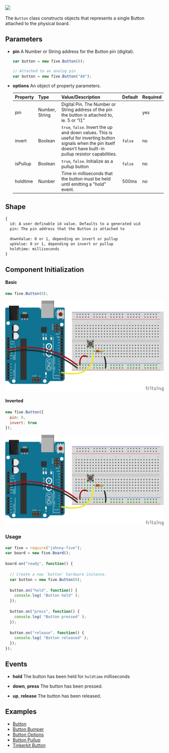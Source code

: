 ![](http://i.gyazo.com/64310ac819ea06fe771101c95dbf8e96.png)

The `Button` class constructs objects that represents a single Button attached to the physical board. 


## Parameters

- **pin** A Number or String address for the Button pin (digital).
  ```js
  var button = new five.Button(8);
  ```

  ```js
  // Attached to an analog pin
  var button = new five.Button("A0");
  ```

- **options** An object of property parameters.

  | Property | Type           | Value/Description                                                                                                                                        | Default | Required |
  |---------------|----------------|------------------------------------|----------------------------------------------------------------------------------------------------------------------------------------------------|----------|
  | pin           | Number, String | Digital Pin. The Number or String address of the pin the button is attached to, ie. 5 or “I1”                                                                   | | yes      |
  | invert        | Boolean        | `true`, `false`. Invert the up and down values. This is useful for inverting button signals when the pin itself doesn’t have built-in pullup resistor capabilities. | `false` | no       |
  | isPullup      | Boolean        | `true`, `false`. Initialize as a pullup button                                                                                                                      | `false` | no       |
  | holdtime      | Number         | Time in milliseconds that the button must be held until emitting a "hold" event. | 500ms                                                    | no       |


## Shape

```
{ 
  id: A user definable id value. Defaults to a generated uid
  pin: The pin address that the Button is attached to
  
  downValue: 0 or 1, depending on invert or pullup
  upValue: 0 or 1, depending on invert or pullup
  holdtime: milliseconds
}
```

## Component Initialization

#### Basic

```js
new five.Button(8);
```
![button breadboard](https://github.com/rwaldron/johnny-five/raw/master/docs/breadboard/button.png)

#### Inverted

```js
new five.Button({
  pin: 8, 
  invert: true
});
```
![button breadboard](https://github.com/rwaldron/johnny-five/raw/master/docs/breadboard/button.png)

### Usage
```js
var five = require("johnny-five");
var board = new five.Board();

board.on("ready", function() {

  // Create a new `button` hardware instance.
  var button = new five.Button(8);

  button.on("hold", function() {
    console.log( "Button held" );
  });

  button.on("press", function() {
    console.log( "Button pressed" );
  });

  button.on("release", function() {
    console.log( "Button released" );
  });
});
```


## Events

- **hold** The button has been held for `holdtime` milliseconds

- **down**, **press** The button has been pressed.

- **up**, **release** The button has been released.

<!--remove-start-->

## Examples

- [Button](https://github.com/rwldrn/johnny-five/blob/master/docs/button.md)
- [Button Bumper](https://github.com/rwldrn/johnny-five/blob/master/docs/button-bumper.md)
- [Button Options](https://github.com/rwldrn/johnny-five/blob/master/docs/button-options.md)
- [Button Pullup](https://github.com/rwldrn/johnny-five/blob/master/docs/button-pullup.md)
- [Tinkerkit Button](https://github.com/rwldrn/johnny-five/blob/master/docs/tinkerkit-button.md)

<!--remove-end-->